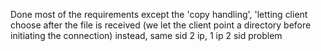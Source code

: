 Done most of the requirements except the 'copy handling', 'letting client 
choose after the file is received (we let the client point a directory before initiating the connection) instead, same sid 2 ip, 1 ip 2 sid problem


